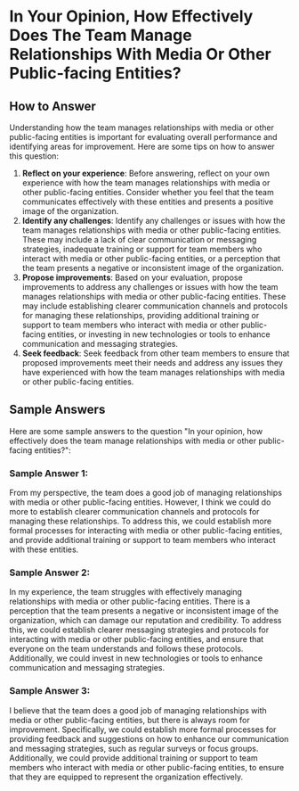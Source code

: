 In Your Opinion, How Effectively Does The Team Manage Relationships With Media Or Other Public-facing Entities?
======================================================================================================================================

How to Answer
-------------

Understanding how the team manages relationships with media or other public-facing entities is important for evaluating overall performance and identifying areas for improvement. Here are some tips on how to answer this question:

1. **Reflect on your experience**: Before answering, reflect on your own experience with how the team manages relationships with media or other public-facing entities. Consider whether you feel that the team communicates effectively with these entities and presents a positive image of the organization.
2. **Identify any challenges**: Identify any challenges or issues with how the team manages relationships with media or other public-facing entities. These may include a lack of clear communication or messaging strategies, inadequate training or support for team members who interact with media or other public-facing entities, or a perception that the team presents a negative or inconsistent image of the organization.
3. **Propose improvements**: Based on your evaluation, propose improvements to address any challenges or issues with how the team manages relationships with media or other public-facing entities. These may include establishing clearer communication channels and protocols for managing these relationships, providing additional training or support to team members who interact with media or other public-facing entities, or investing in new technologies or tools to enhance communication and messaging strategies.
4. **Seek feedback**: Seek feedback from other team members to ensure that proposed improvements meet their needs and address any issues they have experienced with how the team manages relationships with media or other public-facing entities.

Sample Answers
--------------

Here are some sample answers to the question "In your opinion, how effectively does the team manage relationships with media or other public-facing entities?":

### Sample Answer 1:

From my perspective, the team does a good job of managing relationships with media or other public-facing entities. However, I think we could do more to establish clearer communication channels and protocols for managing these relationships. To address this, we could establish more formal processes for interacting with media or other public-facing entities, and provide additional training or support to team members who interact with these entities.

### Sample Answer 2:

In my experience, the team struggles with effectively managing relationships with media or other public-facing entities. There is a perception that the team presents a negative or inconsistent image of the organization, which can damage our reputation and credibility. To address this, we could establish clearer messaging strategies and protocols for interacting with media or other public-facing entities, and ensure that everyone on the team understands and follows these protocols. Additionally, we could invest in new technologies or tools to enhance communication and messaging strategies.

### Sample Answer 3:

I believe that the team does a good job of managing relationships with media or other public-facing entities, but there is always room for improvement. Specifically, we could establish more formal processes for providing feedback and suggestions on how to enhance our communication and messaging strategies, such as regular surveys or focus groups. Additionally, we could provide additional training or support to team members who interact with media or other public-facing entities, to ensure that they are equipped to represent the organization effectively.
